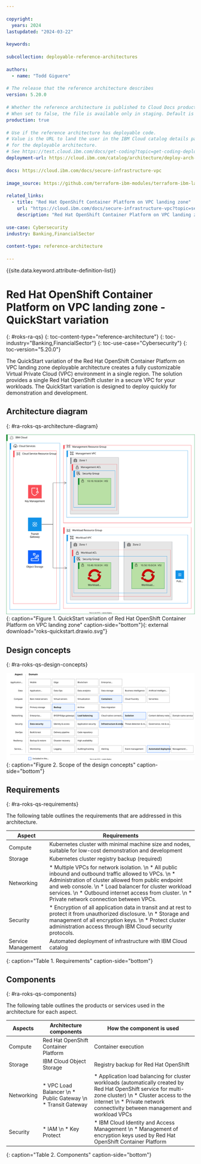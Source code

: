 ```yaml
---

copyright:
  years: 2024
lastupdated: "2024-03-22"

keywords:

subcollection: deployable-reference-architectures

authors:
  - name: "Todd Giguere"

# The release that the reference architecture describes
version: 5.20.0

# Whether the reference architecture is published to Cloud Docs production.
# When set to false, the file is available only in staging. Default is false.
production: true

# Use if the reference architecture has deployable code.
# Value is the URL to land the user in the IBM Cloud catalog details page
# for the deployable architecture.
# See https://test.cloud.ibm.com/docs/get-coding?topic=get-coding-deploy-button
deployment-url: https://cloud.ibm.com/catalog/architecture/deploy-arch-ibm-slz-ocp-95fccffc-ae3b-42df-b6d9-80be5914d852-global

docs: https://cloud.ibm.com/docs/secure-infrastructure-vpc

image_source: https://github.com/terraform-ibm-modules/terraform-ibm-landing-zone/blob/main/reference-architectures/roks-quickstart.drawio.svg

related_links:
  - title: "Red Hat OpenShift Container Platform on VPC landing zone"
    url: "https://cloud.ibm.com/docs/secure-infrastructure-vpc?topic=secure-infrastructure-vpc-ocp-ra"
    description: "Red Hat OpenShift Container Platform on VPC landing zone is a deployable architecture solution that is based on the IBM Cloud for Financial Services reference architecture. It creates secure and compliant Red Hat OpenShift Container Platform workload clusters on a Virtual Private Cloud (VPC) network."

use-case: Cybersecurity
industry: Banking,FinancialSector

content-type: reference-architecture

---
```


{{site.data.keyword.attribute-definition-list}}

# Red Hat OpenShift Container Platform on VPC landing zone - QuickStart variation
{: #roks-ra-qs}
{: toc-content-type="reference-architecture"}
{: toc-industry="Banking,FinancialSector"}
{: toc-use-case="Cybersecurity"}
{: toc-version="5.20.0"}

The QuickStart variation of the Red Hat OpenShift Container Platform on VPC landing zone deployable architecture creates a fully customizable Virtual Private Cloud (VPC) environment in a single region. The solution provides a single Red Hat OpenShift cluster in a secure VPC for your workloads. The QuickStart variation is designed to deploy quickly for demonstration and development.

## Architecture diagram
{: #ra-roks-qs-architecture-diagram}

![Architecture diagram for the QuickStart variation of Red Hat OpenShift Container Platform on VPC landing zone](roks-quickstart.drawio.svg "Architecture diagram of QuickStart variation of Red Hat OpenShift Container Platform on VPC landing zone deployable architecture"){: caption="Figure 1. QuickStart variation of Red Hat OpenShift Container Platform on VPC landing zone" caption-side="bottom"}{: external download="roks-quickstart.drawio.svg"}

## Design concepts
{: #ra-roks-qs-design-concepts}

![Design requirements for Red Hat OpenShift Container Platform on VPC landing zone](heat-map-deploy-arch-slz-roks-quickstart.svg "Design concepts"){: caption="Figure 2. Scope of the design concepts" caption-side="bottom"}

## Requirements
{: #ra-roks-qs-requirements}

The following table outlines the requirements that are addressed in this architecture.

| Aspect | Requirements |
|---|---|
| Compute | Kubernetes cluster with minimal machine size and nodes, suitable for low-cost demonstration and development |
| Storage | Kubernetes cluster registry backup (required) |
| Networking | * Multiple VPCs for network isolation. \n * All public inbound and outbound traffic allowed to VPCs. \n * Administration of cluster allowed from public endpoint and web console. \n * Load balancer for cluster workload services. \n * Outbound internet access from cluster. \n * Private network connection between VPCs. |
| Security | * Encryption of all application data in transit and at rest to protect it from unauthorized disclosure. \n * Storage and management of all encryption keys. \n * Protect cluster administration access through IBM Cloud security protocols. |
| Service Management | Automated deployment of infrastructure with IBM Cloud catalog |
{: caption="Table 1. Requirements" caption-side="bottom"}

## Components
{: #ra-roks-qs-components}

The following table outlines the products or services used in the architecture for each aspect.

| Aspects | Architecture components | How the component is used |
|---|---|---|
| Compute | Red Hat OpenShift Container Platform | Container execution |
| Storage | IBM Cloud Object Storage | Registry backup for Red Hat OpenShift |
| Networking | * VPC Load Balancer \n * Public Gateway \n * Transit Gateway | * Application load balancing for cluster workloads (automatically created by Red Hat OpenShift service for multi-zone cluster) \n * Cluster access to the internet \n * Private network connectivity between management and workload VPCs |
| Security | * IAM \n * Key Protect | * IBM Cloud Identity and Access Management \n * Management of encryption keys used by Red Hat OpenShift Container Platform |
{: caption="Table 2. Components" caption-side="bottom"}
